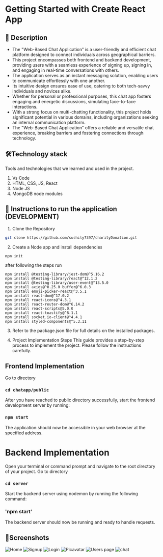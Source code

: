 # Getting Started with Create React App


## 📃 Description

* The "Web-Based Chat Application" is a user-friendly and efficient chat platform designed to connect individuals across geographical barriers.
* This project encompasses both frontend and backend development, providing users with a seamless experience of signing up, signing in, and engaging in real-time conversations with others.
* The application serves as an instant messaging solution, enabling users to communicate effortlessly with one another.
* Its intuitive design ensures ease of use, catering to both tech-savvy individuals and novices alike.
* Whether for personal or professional purposes, this chat app fosters engaging and energetic discussions, simulating face-to-face interactions.
* With a strong focus on multi-chatting functionality, this project holds significant potential in various domains, including organizations seeking an internal communication platform.
* The "Web-Based Chat Application" offers a reliable and versatile chat experience, breaking barriers and fostering connections through technology.

## 🛠Technology stack
Tools and technologies that we learned and used in the project.
1. Vs Code
2. HTML, CSS, JS, React
3. Node JS
4. MongoDB node modules

## 🚀 Instructions to run the application (DEVELOPMENT)

1. Clone the Repository
```bash
git clone https://github.com/sushily7397/charityDonation.git
```
2. Create a Node app and install dependencies
```bash
npm init
```

after following the steps run 
```
npm install @testing-library/jest-dom@^5.16.2
npm install @testing-library/react@^12.1.2
npm install @testing-library/user-event@^13.5.0
npm install axios@^0.25.0 buffer@^6.0.3
npm install emoji-picker-react@^3.5.1
npm install react-dom@^17.0.2
npm install react-icons@^4.3.1
npm install react-router-dom@^6.14.2
npm install react-scripts@5.0.0
npm install react-toastify@^8.1.1
npm install socket.io-client@^4.4.1
npm install styled-components@^5.3.11

```
3. Refer to the package.json file for full details on the installed packages.


4. Project Implementation Steps
This guide provides a step-by-step process to implement the project. Please follow the instructions carefully.

## Frontend Implementation

Go to directory
### `cd chatapp/public`

After you have reached to public directory successfully, start the frontend development server by running:
### `npm start`

The application should now be accessible in your web browser at the specified address.

# Backend Implementation
Open your terminal or command prompt and navigate to the root directory of your project.
Go to directory
### `cd server`

Start the backend server using nodemon by running the following command:
### 'npm start'
The backend server should now be running and ready to handle requests.


## 🎨Screenshots

![Home](https://github.com/sushil7397/Web-ChatApp/assets/67103453/eed8c65b-ac66-4bda-931e-f66855560ea8)
![Signup](https://github.com/sushil7397/Web-ChatApp/assets/67103453/a2069167-dbc3-4809-baf4-98c0a541dc6e)
![Login](https://github.com/sushil7397/Web-ChatApp/assets/67103453/3b06bf7b-3b99-4641-aea0-112859d8b598)
![Picavatar](https://github.com/sushil7397/Web-ChatApp/assets/67103453/2b5112a7-cfab-4618-947b-d76112815142)
![Users page](https://github.com/sushil7397/Web-ChatApp/assets/67103453/f99e897d-213b-423d-9180-782d39ceccb0)
![chat](https://github.com/sushil7397/Web-ChatApp/assets/67103453/bfe3f689-1e98-4787-8b2f-be03b1c5f558)

